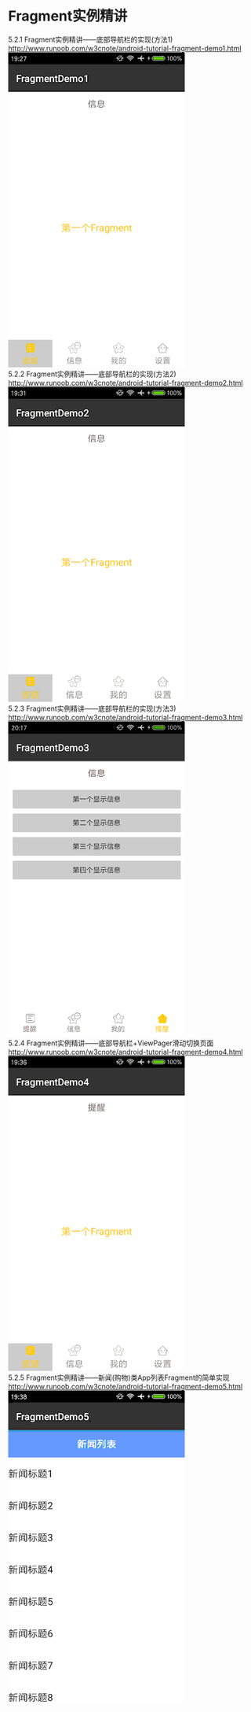 # Fragment实例精讲
5.2.1 Fragment实例精讲——底部导航栏的实现(方法1)</br>
http://www.runoob.com/w3cnote/android-tutorial-fragment-demo1.html</br>
![Image text](https://github.com/ChouBaoDxs/MyResources/blob/master/image/Android_Study/菜鸟教程/Fragment1.gif)</br>
5.2.2 Fragment实例精讲——底部导航栏的实现(方法2)</br>
http://www.runoob.com/w3cnote/android-tutorial-fragment-demo2.html</br>
![Image text](https://github.com/ChouBaoDxs/MyResources/blob/master/image/Android_Study/菜鸟教程/Fragment2.gif)</br>
5.2.3 Fragment实例精讲——底部导航栏的实现(方法3)</br>
http://www.runoob.com/w3cnote/android-tutorial-fragment-demo3.html</br>
![Image text](https://github.com/ChouBaoDxs/MyResources/blob/master/image/Android_Study/菜鸟教程/Fragment3.gif)</br>
5.2.4 Fragment实例精讲——底部导航栏+ViewPager滑动切换页面</br>
http://www.runoob.com/w3cnote/android-tutorial-fragment-demo4.html</br>
![Image text](https://github.com/ChouBaoDxs/MyResources/blob/master/image/Android_Study/菜鸟教程/Fragment4.gif)</br>
5.2.5 Fragment实例精讲——新闻(购物)类App列表Fragment的简单实现</br>
http://www.runoob.com/w3cnote/android-tutorial-fragment-demo5.html</br>
![Image text](https://github.com/ChouBaoDxs/MyResources/blob/master/image/Android_Study/菜鸟教程/Fragment5.gif)</br>